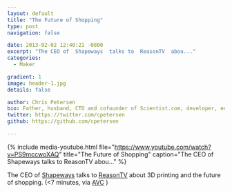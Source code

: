 ```yaml
---
layout: default
title: "The Future of Shopping"
type: post
navigation: false

date: 2013-02-02 12:40:21 -0800
excerpt: "The CEO of  Shapeways  talks to  ReasonTV  abou..."
categories:
  - Maker

gradient: 1
image: header-1.jpg
details: false

author: Chris Petersen
bio: Father, husband, CTO and cofounder of Scientist.com, developer, entrepreneur and technologist.
twitter: https://twitter.com/cpetersen
github: https://github.com/cpetersen

---
```


{% include media-youtube.html file="https://www.youtube.com/watch?v=PS9mccwoXAQ" title="The Future of Shopping" caption="The CEO of  Shapeways  talks to  ReasonTV  abou..." %}

The CEO of  [Shapeways](http://www.shapeways.com)  talks to  [ReasonTV](http://reason.com/reasontv)  about 3D printing and the future of shopping. (<7 minutes, via  [AVC](http://www.avc.com/a_vc/2013/02/video-of-the-week-3d-printing-and-the-future-of-shopping.html) )

